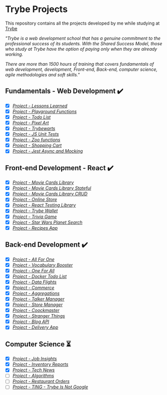 # Trybe Projects

This repository contains all the projects developed by me while studying at [Trybe](https://www.betrybe.com/)

_"Trybe is a web development school that has a genuine commitment to the professional success of its students. With the Shared Success Model, those who study at Trybe have the option of paying only when they are already working._

_There are more than 1500 hours of training that covers fundamentals of web development, development, Front-end, Back-end, computer science, agile methodologies and soft skills."_


## Fundamentals - Web Development :heavy_check_mark:

- [x] _[Project - Lessons Learned](1-fundamentals/01-lessons-learned)_
- [x] _[Project - Playground Functions](1-fundamentals/02-playground-functions)_
- [x] _[Project - Todo List](1-fundamentals/03-todo-list)_
- [x] _[Project - Pixel Art](1-fundamentals/04-pixel-art)_
- [x] _[Project - Trybewarts](1-fundamentals/05-trybewarts)_
- [x] _[Project - JS Unit Tests](1-fundamentals/06-js-unity-tests)_
- [x] _[Project - Zoo functions](1-fundamentals/07-zoo-functions)_
- [x] _[Project - Shopping Cart](1-fundamentals/08-shopping-cart)_
- [x] _[Project - Jest Async and Mocking](1-fundamentals/09-jest-async-mocking)_

## Front-end Development - React :heavy_check_mark:

- [x] _[Project - Movie Cards Library](2-front-end/01-movie-cards-library)_
- [x] _[Project - Movie Cards Library Stateful](2-front-end/02-movie-cards-library-stateful)_
- [x] _[Project - Movie Cards Library CRUD](2-front-end/03-movie-cards-library-crud)_
- [x] _[Project - Online Store](2-front-end/04-online-store)_
- [x] _[Project - React Testing Library](2-front-end/05-react-testing-library)_
- [x] _[Project - Trybe Wallet](2-front-end/06-trybe-wallet)_
- [x] _[Project - Trivia Game](2-front-end/07-trivia-react-redux)_
- [x] _[Project - Star Wars Planet Search](2-front-end/08-starwars-planet-search)_
- [x] _[Project - Recipes App](2-front-end/09-recipes-app)_

## Back-end Development :heavy_check_mark:

- [x] _[Project - All For One](3-back-end/01-all-for-one)_
- [x] _[Project - Vocabulary Booster](3-back-end/02-vocabulary-booster)_
- [x] _[Project - One For All](3-back-end/03-one-for-all)_
- [x] _[Project - Docker Todo List](3-back-end/04-docker-todo-list)_
- [x] _[Project - Data Flights](3-back-end/05-mongodb-dataflights)_
- [x] _[Project - Commerce](3-back-end/06-mongodb-commerce)_
- [x] _[Project - Aggregations](3-back-end/07-mongodb-aggregations)_
- [x] _[Project - Talker Manager](3-back-end/08-talker-manager)_
- [x] _[Project - Store Manager](3-back-end/09-store-manager)_
- [x] _[Project - Coockmaster](3-back-end/10-cookmaster)_
- [x] _[Project - Stranger Things](3-back-end/11-stranger-things)_
- [x] _[Project - Blog API](3-back-end/12-blogs-api)_
- [x] _[Project - Delivery App](3-back-end/13-delivery-app)_

## Computer Science :hourglass_flowing_sand:

- [x] _[Project - Job Insights](4-computer-science/01-job-insights)_
- [x] _[Project - Inventory Reports](4-computer-science/02-inventory-report)_
- [x] _[Project - Tech News](4-computer-science/03-tech-news)_
- [ ] _[Project - Algorithms]()_
- [ ] _[Project - Restaurant Orders]()_
- [ ] _[Project - TING - Trybe Is Not Google]()_
